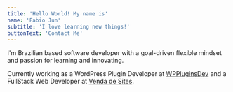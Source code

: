 ```yaml
---
title: 'Hello World! My name is'
name: 'Fabio Jun'
subtitle: 'I love learning new things!'
buttonText: 'Contact Me'
---
```


I'm Brazilian based software developer with a goal-driven flexible mindset and passion for learning and innovating.

Currently working as a WordPress Plugin Developer at [WPPluginsDev](https://wpplugins.dev) and a FullStack Web Developer at [Venda de Sites](https://vendadesites.com.br/).
